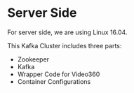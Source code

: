 # Server Side 

For server side, we are using Linux 16.04.


This Kafka Cluster includes three parts:
- Zookeeper
- Kafka
- Wrapper Code for Video360
- Container Configurations


